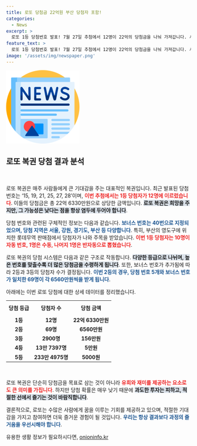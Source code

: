```yaml
---
title: 로또 당첨금 22억원 부산 당첨자 포함!
categories:
  - News
excerpt: >
  로또 1등 당첨번호 발표! 7월 27일 추첨에서 12명이 22억의 당첨금을 나눠 가져갑니다. 서울, 부산 등 다양한 지역에서 행운이 터졌는데, 당신의 번호는? 클릭해 확인하세요!
feature_text: >
  로또 1등 당첨번호 발표! 7월 27일 추첨에서 12명이 22억의 당첨금을 나눠 가져갑니다. 서울, 부산 등 다양한 지역에서 행운이 터졌는데, 당신의 번호는? 클릭해 확인하세요!
image: '/assets/img/newspaper.png'
---
```


<p><img src="/assets/img/newspaper.png" alt="kimp 속보" /></p>

<h2 data-ke-size="size26">로또 복권 당첨 결과 분석</h2>

<p data-ke-size="size16">&nbsp;</p> 

<p>로또 복권은 매주 사람들에게 큰 기대감을 주는 대표적인 복권입니다. 최근 발표된 당첨 번호는 ‘15, 19, 21, 25, 27, 28’이며, <b><span style="color: #ee2323;">이번 추첨에서는 1등 당첨자가 12명에 이르렀습니다</span></b>. 이들의 당첨금은 총 22억 6330만원으로 상당한 금액입니다. <b><span style="background-color: #21538527;">로또 복권은 희망을 주지만, 그 가능성은 낮다는 점을 항상 염두에 두어야 합니다</span></b>.</p>

<p>당첨 번호와 관련된 구체적인 정보는 다음과 같습니다. <b><span style="color: #1a5490;">보너스 번호는 40번으로 지정되었으며, 당첨 지역은 서울, 강원, 경기도, 부산 등 다양합니다</span></b>. 특히, 부산의 영도구에 위치한 롯데무역 판매점에서 당첨자가 나와 주목을 받았습니다. <b><span style="color: #ee2323;">이번 1등 당첨자는 10명이 자동 번호, 1명은 수동, 나머지 1명은 반자동으로 뽑혔습니다</span></b>.</p>

<p>로또 복권의 당첨 시스템은 다음과 같은 구조로 작동합니다. <b><span style="background-color: #21538527;">다양한 등급으로 나뉘며, 높은 번호를 맞출수록 더 많은 당첨금을 수령하게 됩니다</span></b>. 또한, 보너스 번호가 추가됨에 따라 2등과 3등의 당첨자 수가 결정됩니다. <b><span style="color: #1a5490;">이번 2등의 경우, 당첨 번호 5개와 보너스 번호가 일치한 69명이 각 6560만원씩을 받게 됩니다</span></b>.</p>

<p>아래에는 이번 로또 당첨에 대한 상세 데이터를 정리했습니다.</p>

<table style="width: 100%; border-collapse: collapse;">
    <tbody>
        <tr>
            <td style="text-align: center; height: 35px;"><b>당첨 등급</b></td>
            <td style="text-align: center; height: 35px;"><b>당첨자 수</b></td>
            <td style="text-align: center; height: 35px;"><b>당첨 금액</b></td>
        </tr>
        <tr>
            <td style="text-align: center; height: 17px;"><b>1등</b></td>
            <td style="text-align: center; height: 17px;"><b>12명</b></td>
            <td style="text-align: center; height: 17px;"><b>22억 6330만원</b></td>
        </tr>
        <tr>
            <td style="text-align: center; height: 17px;"><b>2등</b></td>
            <td style="text-align: center; height: 17px;"><b>69명</b></td>
            <td style="text-align: center; height: 17px;"><b>6560만원</b></td>
        </tr>
        <tr>
            <td style="text-align: center; height: 17px;"><b>3등</b></td>
            <td style="text-align: center; height: 17px;"><b>2900명</b></td>
            <td style="text-align: center; height: 17px;"><b>156만원</b></td>
        </tr>
        <tr>
            <td style="text-align: center; height: 17px;"><b>4등</b></td>
            <td style="text-align: center; height: 17px;"><b>13만 7397명</b></td>
            <td style="text-align: center; height: 17px;"><b>5만원</b></td>
        </tr>
        <tr>
            <td style="text-align: center; height: 17px;"><b>5등</b></td>
            <td style="text-align: center; height: 17px;"><b>233만 4975명</b></td>
            <td style="text-align: center; height: 17px;"><b>5000원</b></td>
        </tr>
    </tbody>
</table>

<p data-ke-size="size16">&nbsp;</p> 

<p>로또 복권은 단순히 당첨금을 목표로 삼는 것이 아니라 <b><span style="color: #ee2323;">유희와 재미를 제공하는 요소로도 큰 의미를 가집니다</span></b>. 하지만 당첨 확률은 매우 낮기 때문에 <b><span style="background-color: #21538527;">과도한 투자는 피하고, 적절한 선에서 즐기는 것이 바람직합니다</span></b>. </p>

<p>결론적으로, 로또는 수많은 사람에게 꿈을 이루는 기회를 제공하고 있으며, 적절한 기대감을 가지고 참여하면 더욱 즐거운 경험이 될 것입니다. <b><span style="color: #1a5490;">우리는 항상 결과보다 과정의 즐거움을 우선시해야 합니다</span></b>.</p>
유용한 생활 정보가 필요하시다면, <a href="https://onioninfo.kr" rel="dofollow">onioninfo.kr</a>


